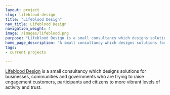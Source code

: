 ```yaml
---
layout: project
slug: lifeblood-design
title: "Lifeblood Design"
nav_title: Lifeblood Design
navigation_weight: 4
image: /images/lifeblood.png
purpose: "Lifeblood Design is a small consultancy which designs solutions for businesses, communities and governments who are trying to raise engagement customers, participants and citizens to more vibrant levels of activity and trust."
home_page_description: "A small consultancy which designs solutions for businesses, communities and governments..."
tags:
- current projects

---
```


[Lifeblood Design](http://lifeblooddesign.com/) is a small consultancy which designs solutions for businesses, communities and governments who are trying to raise engagement customers, participants and citizens to more vibrant levels of activity and trust.
